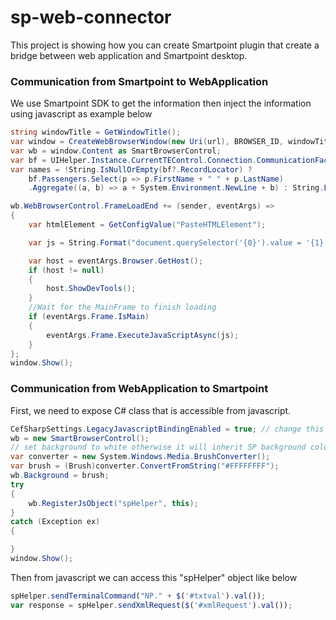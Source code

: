 # sp-web-connector

This project is showing how you can create Smartpoint plugin that create a bridge between web application and Smartpoint desktop.

### Communication from Smartpoint to WebApplication
We use Smartpoint SDK to get the information then inject the information using javascript as example below

```C#
string windowTitle = GetWindowTitle();
var window = CreateWebBrowserWindow(new Uri(url), BROWSER_ID, windowTitle);
var wb = window.Content as SmartBrowserControl;
var bf = UIHelper.Instance.CurrentTEControl.Connection.CommunicationFactory.RetrieveCurrentBookingFile();
var names = !String.IsNullOrEmpty(bf?.RecordLocator) ?
    bf.Passengers.Select(p => p.FirstName + " " + p.LastName)
    .Aggregate((a, b) => a + System.Environment.NewLine + b) : String.Empty;

wb.WebBrowserControl.FrameLoadEnd += (sender, eventArgs) =>
{
    var htmlElement = GetConfigValue("PasteHTMLElement");

    var js = String.Format("document.querySelector('{0}').value = '{1}'", htmlElement, names);

    var host = eventArgs.Browser.GetHost();
    if (host != null)
    {
        host.ShowDevTools();
    }
    //Wait for the MainFrame to finish loading
    if (eventArgs.Frame.IsMain)
    {
        eventArgs.Frame.ExecuteJavaScriptAsync(js);
    }
};
window.Show();
```
### Communication from WebApplication to Smartpoint
First, we need to expose C# class that is accessible from javascript.
```C#
CefSharpSettings.LegacyJavascriptBindingEnabled = true; // change this to new binding technique https://github.com/cefsharp/CefSharp/issues/2246
wb = new SmartBrowserControl();
// set background to white otherwise it will inherit SP background color like bluish.
var converter = new System.Windows.Media.BrushConverter();
var brush = (Brush)converter.ConvertFromString("#FFFFFFFF");
wb.Background = brush;
try
{
    wb.RegisterJsObject("spHelper", this);
}
catch (Exception ex)
{

}
window.Show();
```

Then from javascript we can access this "spHelper" object like below
```javascript
spHelper.sendTerminalCommand("NP." + $('#txtval').val());
var response = spHelper.sendXmlRequest($('#xmlRequest').val());
```
